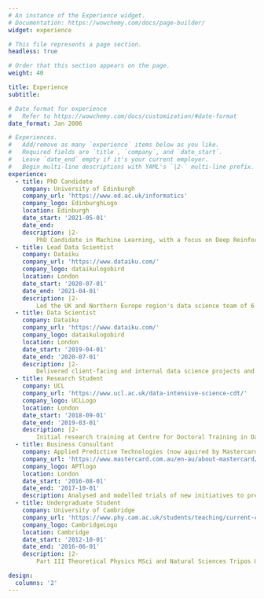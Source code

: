 ```yaml
---
# An instance of the Experience widget.
# Documentation: https://wowchemy.com/docs/page-builder/
widget: experience

# This file represents a page section.
headless: true

# Order that this section appears on the page.
weight: 40

title: Experience
subtitle:

# Date format for experience
#   Refer to https://wowchemy.com/docs/customization/#date-format
date_format: Jan 2006

# Experiences.
#   Add/remove as many `experience` items below as you like.
#   Required fields are `title`, `company`, and `date_start`.
#   Leave `date_end` empty if it's your current employer.
#   Begin multi-line descriptions with YAML's `|2-` multi-line prefix.
experience:
  - title: PhD Candidate
    company: University of Edinburgh
    company_url: 'https://www.ed.ac.uk/informatics'
    company_logo: EdinburghLogo
    location: Edinburgh
    date_start: '2021-05-01'
    date_end:
    description: |2-
        PhD Candidate in Machine Learning, with a focus on Deep Reinforcement Learning.
  - title: Lead Data Scientist
    company: Dataiku
    company_url: 'https://www.dataiku.com/'
    company_logo: dataikulogobird
    location: London
    date_start: '2020-07-01'
    date_end: '2021-04-01'
    description: |2-
        Led the UK and Northern Europe region's data science team of 6 data scientists to deliver data science projects and coaching.
  - title: Data Scientist
    company: Dataiku
    company_url: 'https://www.dataiku.com/'
    company_logo: dataikulogobird
    location: London
    date_start: '2019-04-01'
    date_end: '2020-07-01'
    description: |2-
        Delivered client-facing and internal data science projects and coaching.
  - title: Research Student
    company: UCL
    company_url: 'https://www.ucl.ac.uk/data-intensive-science-cdt/'
    company_logo: UCLLogo
    location: London
    date_start: '2018-09-01'
    date_end: '2019-03-01'
    description: |2-
        Initial research training at Centre for Doctoral Training in Data Intensive Science.
  - title: Business Consultant
    company: Applied Predictive Technologies (now aquired by Mastercard)
    company_url: 'https://www.mastercard.com.au/en-au/about-mastercard/innovations/apt.html'
    company_logo: APTlogo
    location: London
    date_start: '2016-08-01'
    date_end: '2017-10-01'
    description: Analysed and modelled trials of new initiatives to predict their wider impact. Presented recommendations back to clients to inform decisions.
  - title: Undergraduate Student
    company: University of Cambridge
    company_url: 'https://www.phy.cam.ac.uk/students/teaching/current-courses/III_overview'
    company_logo: CambridgeLogo
    location: Cambridge
    date_start: '2012-10-01'
    date_end: '2016-06-01'
    description: |2-
        Part III Theoretical Physics MSci and Natural Sciences Tripos Undergraduate Student.

design:
  columns: '2'
---
```

